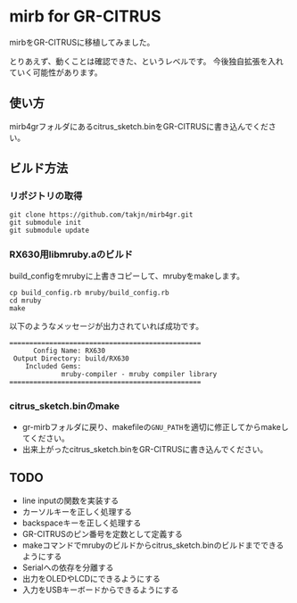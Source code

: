 # mirb for GR-CITRUS
mirbをGR-CITRUSに移植してみました。

とりあえず、動くことは確認できた、というレベルです。
今後独自拡張を入れていく可能性があります。

## 使い方
mirb4grフォルダにあるcitrus_sketch.binをGR-CITRUSに書き込んでください。

## ビルド方法
### リポジトリの取得
```
git clone https://github.com/takjn/mirb4gr.git
git submodule init
git submodule update
```

### RX630用libmruby.aのビルド
build_configをmrubyに上書きコピーして、mrubyをmakeします。

```
cp build_config.rb mruby/build_config.rb
cd mruby
make
```

以下のようなメッセージが出力されていれば成功です。

```
================================================
      Config Name: RX630
 Output Directory: build/RX630
    Included Gems:
             mruby-compiler - mruby compiler library
================================================
```

### citrus_sketch.binのmake
- gr-mirbフォルダに戻り、makefileの``GNU_PATH``を適切に修正してからmakeしてください。
- 出来上がったcitrus_sketch.binをGR-CITRUSに書き込んでください。

## TODO
- line inputの関数を実装する
- カーソルキーを正しく処理する
- backspaceキーを正しく処理する
- GR-CITRUSのピン番号を定数として定義する
- makeコマンドでmrubyのビルドからcitrus_sketch.binのビルドまでできるようにする
- Serialへの依存を分離する
- 出力をOLEDやLCDにできるようにする
- 入力をUSBキーボードからできるようにする
